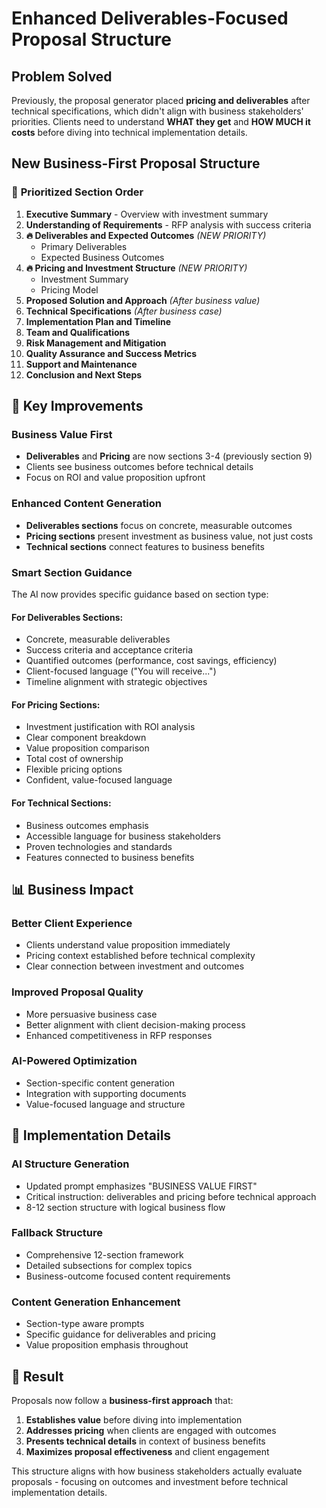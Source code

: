 # Enhanced Deliverables-Focused Proposal Structure

## Problem Solved
Previously, the proposal generator placed **pricing and deliverables** after technical specifications, which didn't align with business stakeholders' priorities. Clients need to understand **WHAT they get** and **HOW MUCH it costs** before diving into technical implementation details.

## New Business-First Proposal Structure

### 🎯 **Prioritized Section Order**

1. **Executive Summary** - Overview with investment summary
2. **Understanding of Requirements** - RFP analysis with success criteria
3. **🔥 Deliverables and Expected Outcomes** *(NEW PRIORITY)*
   - Primary Deliverables
   - Expected Business Outcomes
4. **🔥 Pricing and Investment Structure** *(NEW PRIORITY)*
   - Investment Summary
   - Pricing Model
5. **Proposed Solution and Approach** *(After business value)*
6. **Technical Specifications** *(After business case)*
7. **Implementation Plan and Timeline**
8. **Team and Qualifications**
9. **Risk Management and Mitigation**
10. **Quality Assurance and Success Metrics**
11. **Support and Maintenance**
12. **Conclusion and Next Steps**

## 🚀 **Key Improvements**

### **Business Value First**
- **Deliverables** and **Pricing** are now sections 3-4 (previously section 9)
- Clients see business outcomes before technical details
- Focus on ROI and value proposition upfront

### **Enhanced Content Generation**
- **Deliverables sections** focus on concrete, measurable outcomes
- **Pricing sections** present investment as business value, not just costs
- **Technical sections** connect features to business benefits

### **Smart Section Guidance**
The AI now provides specific guidance based on section type:

#### **For Deliverables Sections:**
- Concrete, measurable deliverables
- Success criteria and acceptance criteria
- Quantified outcomes (performance, cost savings, efficiency)
- Client-focused language ("You will receive...")
- Timeline alignment with strategic objectives

#### **For Pricing Sections:**
- Investment justification with ROI analysis
- Clear component breakdown
- Value proposition comparison
- Total cost of ownership
- Flexible pricing options
- Confident, value-focused language

#### **For Technical Sections:**
- Business outcomes emphasis
- Accessible language for business stakeholders
- Proven technologies and standards
- Features connected to business benefits

## 📊 **Business Impact**

### **Better Client Experience**
- Clients understand value proposition immediately
- Pricing context established before technical complexity
- Clear connection between investment and outcomes

### **Improved Proposal Quality**
- More persuasive business case
- Better alignment with client decision-making process
- Enhanced competitiveness in RFP responses

### **AI-Powered Optimization**
- Section-specific content generation
- Integration with supporting documents
- Value-focused language and structure

## 🔧 **Implementation Details**

### **AI Structure Generation**
- Updated prompt emphasizes "BUSINESS VALUE FIRST"
- Critical instruction: deliverables and pricing before technical approach
- 8-12 section structure with logical business flow

### **Fallback Structure**
- Comprehensive 12-section framework
- Detailed subsections for complex topics
- Business-outcome focused content requirements

### **Content Generation Enhancement**
- Section-type aware prompts
- Specific guidance for deliverables and pricing
- Value proposition emphasis throughout

## 🎯 **Result**
Proposals now follow a **business-first approach** that:
1. **Establishes value** before diving into implementation
2. **Addresses pricing** when clients are engaged with outcomes
3. **Presents technical details** in context of business benefits
4. **Maximizes proposal effectiveness** and client engagement

This structure aligns with how business stakeholders actually evaluate proposals - focusing on outcomes and investment before technical implementation details.